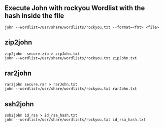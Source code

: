 ## Execute John with rockyou Wordlist with the hash inside the file

`john --wordlist=/usr/share/wordlists/rockyou.txt --format=<fmt> <file>`

## zip2john

```
zip2john  secure.zip > zipJohn.txt
john --wordlist=/usr/share/wordlists/rockyou.txt zipJohn.txt
```

## rar2john

```
rar2john secure.rar > rarJohn.txt
john --wordlist=/usr/share/wordlists/rockyou.txt rarJohn.txt
```

## ssh2john

```
ssh2john id_rsa > id_rsa_hash.txt
john --wordlist=/usr/share/wordlists/rockyou.txt id_rsa_hash.txt
```